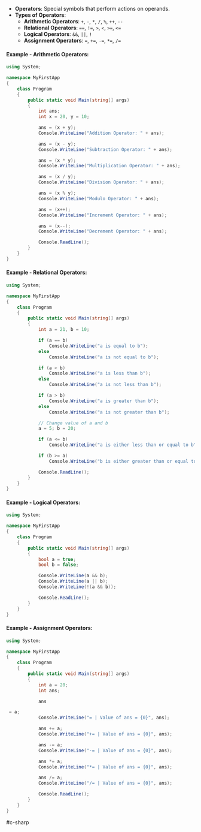 - **Operators**: Special symbols that perform actions on operands.
- **Types of Operators**:
  - **Arithmetic Operators**: `+`, `-`, `*`, `/`, `%`, `++`, `--`
  - **Relational Operators**: `==`, `!=`, `>`, `<`, `>=`, `<=`
  - **Logical Operators**: `&&`, `||`, `!`
  - **Assignment Operators**: `=`, `+=`, `-=`, `*=`, `/=`

#### Example - Arithmetic Operators:
```csharp
using System;

namespace MyFirstApp
{
    class Program
    {
        public static void Main(string[] args)
        {
            int ans;
            int x = 20, y = 10;

            ans = (x + y);
            Console.WriteLine("Addition Operator: " + ans);

            ans = (x - y);
            Console.WriteLine("Subtraction Operator: " + ans);

            ans = (x * y);
            Console.WriteLine("Multiplication Operator: " + ans);

            ans = (x / y);
            Console.WriteLine("Division Operator: " + ans);

            ans = (x % y);
            Console.WriteLine("Modulo Operator: " + ans);

            ans = (x++);
            Console.WriteLine("Increment Operator: " + ans);

            ans = (x--);
            Console.WriteLine("Decrement Operator: " + ans);

            Console.ReadLine();
        }
    }
}
```

#### Example - Relational Operators:
```csharp
using System;

namespace MyFirstApp
{
    class Program
    {
        public static void Main(string[] args)
        {
            int a = 21, b = 10;

            if (a == b)
                Console.WriteLine("a is equal to b");
            else
                Console.WriteLine("a is not equal to b");

            if (a < b)
                Console.WriteLine("a is less than b");
            else
                Console.WriteLine("a is not less than b");

            if (a > b)
                Console.WriteLine("a is greater than b");
            else
                Console.WriteLine("a is not greater than b");

            // Change value of a and b
            a = 5; b = 20;

            if (a <= b)
                Console.WriteLine("a is either less than or equal to b");

            if (b >= a)
                Console.WriteLine("b is either greater than or equal to a");

            Console.ReadLine();
        }
    }
}
```

#### Example - Logical Operators:
```csharp
using System;

namespace MyFirstApp
{
    class Program
    {
        public static void Main(string[] args)
        {
            bool a = true;
            bool b = false;

            Console.WriteLine(a && b);
            Console.WriteLine(a || b);
            Console.WriteLine(!(a && b));

            Console.ReadLine();
        }
    }
}
```

#### Example - Assignment Operators:
```csharp
using System;

namespace MyFirstApp
{
    class Program
    {
        public static void Main(string[] args)
        {
            int a = 20;
            int ans;

            ans

 = a;
            Console.WriteLine("= | Value of ans = {0}", ans);

            ans += a;
            Console.WriteLine("+= | Value of ans = {0}", ans);

            ans -= a;
            Console.WriteLine("-= | Value of ans = {0}", ans);

            ans *= a;
            Console.WriteLine("*= | Value of ans = {0}", ans);

            ans /= a;
            Console.WriteLine("/= | Value of ans = {0}", ans);

            Console.ReadLine();
        }
    }
}
```

#c-sharp 